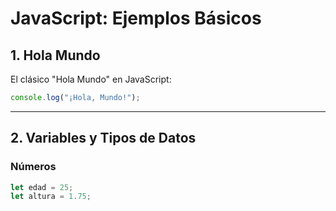 # JavaScript: Ejemplos Básicos

## 1. Hola Mundo
El clásico "Hola Mundo" en JavaScript:

```javascript
console.log("¡Hola, Mundo!");
```

---

## 2. Variables y Tipos de Datos  

### **Números**

```javascript
let edad = 25;
let altura = 1.75;
```